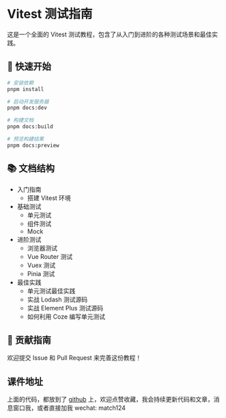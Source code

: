 # Vitest 测试指南

这是一个全面的 Vitest 测试教程，包含了从入门到进阶的各种测试场景和最佳实践。

## 🚀 快速开始

```bash
# 安装依赖
pnpm install

# 启动开发服务器
pnpm docs:dev

# 构建文档
pnpm docs:build

# 预览构建结果
pnpm docs:preview
```

## 📚 文档结构

- 入门指南
  - 搭建 Vitest 环境
- 基础测试
  - 单元测试
  - 组件测试
  - Mock
- 进阶测试
  - 浏览器测试
  - Vue Router 测试
  - Vuex 测试
  - Pinia 测试
- 最佳实践
  - 单元测试最佳实践
  - 实战 Lodash 测试源码
  - 实战 Element Plus 测试源码
  - 如何利用 Coze 编写单元测试

## 🤝 贡献指南

欢迎提交 Issue 和 Pull Request 来完善这份教程！
## 课件地址

上面的代码，都放到了 [github](https://github.com/Faithree/vue-test-book) 上，欢迎点赞收藏，我会持续更新代码和文章，消息窗口我，或者直接加我 wechat: match124